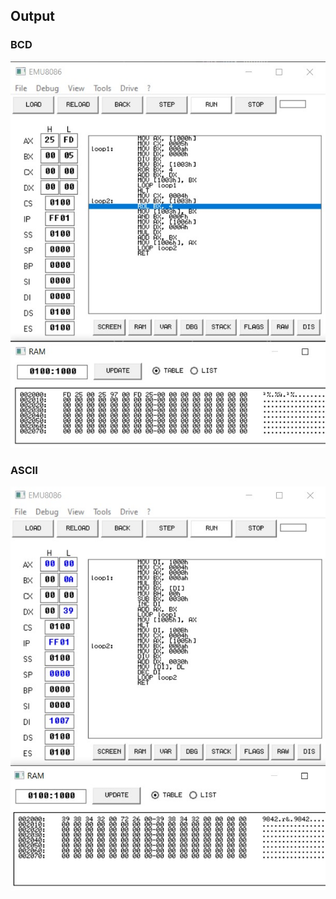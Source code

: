 ## Output

### BCD
![output_img](/.github/output/exp11_BCD.jpg)

### ASCII
![output_img](/.github/output/exp11_ASCII.jpg)